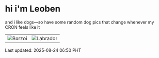 # hi i'm Leoben

and i like dogs—so have some random dog pics that change whenever my CRON feels like it

|  |  |
|--------|----------|
| ![Borzoi](https://random-dog-vercel.vercel.app/api/random-borzoi?v=1755989450) | ![Labrador](https://random-dog-vercel.vercel.app/api/random-labrador?v=1755989450) |

Last updated: 2025-08-24 06:50 PHT
